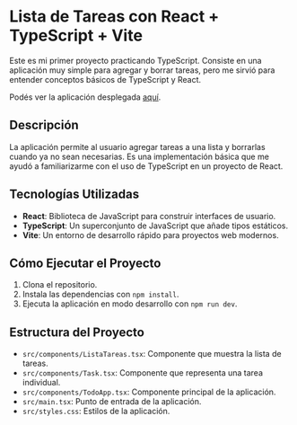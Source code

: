 # Lista de Tareas con React + TypeScript + Vite

Este es mi primer proyecto practicando TypeScript. Consiste en una aplicación muy simple para agregar y borrar tareas, pero me sirvió para entender conceptos básicos de TypeScript y React.

Podés ver la aplicación desplegada [aquí](https://ts-listatareas.netlify.app/).

## Descripción

La aplicación permite al usuario agregar tareas a una lista y borrarlas cuando ya no sean necesarias. Es una implementación básica que me ayudó a familiarizarme con el uso de TypeScript en un proyecto de React.

## Tecnologías Utilizadas

- **React**: Biblioteca de JavaScript para construir interfaces de usuario.
- **TypeScript**: Un superconjunto de JavaScript que añade tipos estáticos.
- **Vite**: Un entorno de desarrollo rápido para proyectos web modernos.

## Cómo Ejecutar el Proyecto

1. Clona el repositorio.
2. Instala las dependencias con `npm install`.
3. Ejecuta la aplicación en modo desarrollo con `npm run dev`.

## Estructura del Proyecto

- `src/components/ListaTareas.tsx`: Componente que muestra la lista de tareas.
- `src/components/Task.tsx`: Componente que representa una tarea individual.
- `src/components/TodoApp.tsx`: Componente principal de la aplicación.
- `src/main.tsx`: Punto de entrada de la aplicación.
- `src/styles.css`: Estilos de la aplicación.
